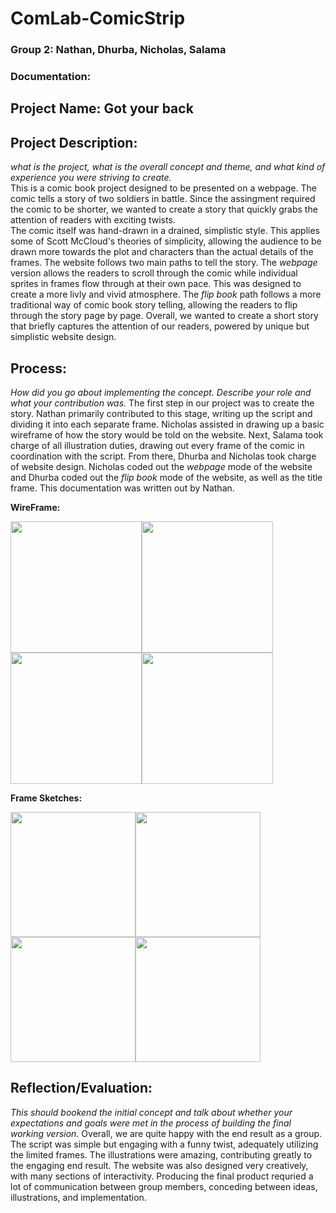 # ComLab-ComicStrip
### Group 2: Nathan, Dhurba, Nicholas, Salama

### Documentation:

## Project Name: Got your back

## Project Description:
_what is the project, what is the overall concept and theme, and what kind of experience you were striving to create._\
This is a comic book project designed to be presented on a webpage. The comic tells a story of two soldiers in battle. Since the assingment required the comic to be shorter, we wanted to create a story that quickly grabs the attention of readers with exciting twists.  
The comic itself was hand-drawn in a drained, simplistic style. This applies some of Scott McCloud's theories of simplicity, allowing the audience to be drawn more towards the plot and characters than the actual details of the frames. 
The website follows two main paths to tell the story. The _webpage_ version allows the readers to scroll through the comic while individual sprites in frames flow through at their own pace. This was designed to create a more livly and vivid atmosphere. The _flip book_ path follows a more traditional way of comic book story telling, allowing the readers to flip through the story page by page. 
Overall, we wanted to create a short story that briefly captures the attention of our readers, powered by unique but simplistic website design. 

## Process:
_How did you go about implementing the concept. Describe your role and what your contribution was._
The first step in our project was to create the story. Nathan primarily contributed to this stage, writing up the script and dividing it into each separate frame. Nicholas assisted in drawing up a basic wireframe of how the story would be told on the website. Next, Salama took charge of all illustration duties, drawing out every frame of the comic in coordination with the script. From there, Dhurba and Nicholas took charge of website design. Nicholas coded out the _webpage_ mode of the website and Dhurba coded out the _flip book_ mode of the website, as well as the title frame. This documentation was written out by Nathan. 

**WireFrame:**

<img src="https://github.com/dktpt44/ComLab-ComicStrip/blob/main/Wireframe1.JPG" width=210 align=center><img src="https://github.com/dktpt44/ComLab-ComicStrip/blob/main/Wireframe2.JPG" width=210 align=center><img src="https://github.com/dktpt44/ComLab-ComicStrip/blob/main/Wireframe3.JPG" width=210 align=center><img src="https://github.com/dktpt44/ComLab-ComicStrip/blob/main/Wireframe4.JPG" width=210 align=center>


**Frame Sketches:**

<img src="https://github.com/dktpt44/ComLab-ComicStrip/blob/main/Sketch1.PNG" width=200 align=center><img src="https://github.com/dktpt44/ComLab-ComicStrip/blob/main/Sketch2.PNG" width=200 align=center><img src="https://github.com/dktpt44/ComLab-ComicStrip/blob/main/Sketch3.PNG" width=200 align=center><img src="https://github.com/dktpt44/ComLab-ComicStrip/blob/main/Sketch4.png" width=200 align=center>

## Reflection/Evaluation:
_This should bookend the initial concept and talk about whether your expectations and goals were met in the process of building the final working version._
Overall, we are quite happy with the end result as a group. The script was simple but engaging with a funny twist, adequately utilizing the limited frames. The illustrations were amazing, contributing greatly to the engaging end result. The website was also designed very creatively, with many sections of interactivity. Producing the final product requried a lot of communication between group members, conceding between ideas, illustrations, and implementation.

